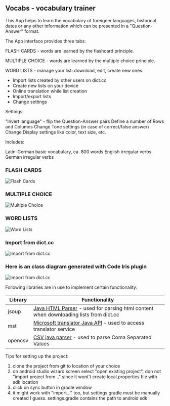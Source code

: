 ## Vocabs - vocabulary trainer

This App helps to learn the vocabulary of foreigner languages,
historical dates or any other information which can be presented in a
"Question-Answer" format.

The App interface provides three tabs:

FLASH CARDS - words are learned by the flashcard principle.

MULTIPLE CHOICE - words are learned by the multiple choice principle.

WORD LISTS - manage your list: download, edit, create new ones.

* Import lists created by other users on dict.cc
* Create new lists on your device
* Online translation while list creation
* Import/export lists
* Change settings

Settings:

"Invert language" - flip the Question-Answer pairs
Define a number of Rows and Columns
Change Tone settings (in case of correct/false answer)
Change Display settings like color, text size, etc.

Includes:

Latin-German basic vocabulary, ca. 800 words
English irregular verbs
German irregular verbs

### FLASH CARDS
![Flash Cards](doc/flashcards2.png)

### MULTIPLE CHOICE
![Multiple Choice](doc/multiplechoice.png)


### WORD LISTS
![Word Lists](doc/wordlists.png)


### Import from dict.cc
![Import from dict.cc](doc/import_from_dictcc.png)

### Here is an class diagram generated with Code Iris plugin

![Import from dict.cc](doc/vocabs_package_classdiagram.png)

Following libraries are in use to implement certain functionality:

Library | Functionality
------------ | -------------
jsoup | [Java HTML Parser](https://jsoup.org/) - used for parsing html content when downloading lists from dict.cc
mst | [Microsoft translator Java API](https://github.com/boatmeme/microsoft-translator-java-api) - used to access translator service
opencsv | [CSV java parser](http://opencsv.sourceforge.net/) - used to parse Coma Separated Values

Tips for setting up the project:

1. clone the project from git to location of your choice
2. on android studio wizard screen select "open existing project", don not "import project from..."
    since it wont't create local.properties file with sdk location
3. click on sync button in gradle window
4. it might work with "import..." too, but settings.gradle must be manually created I guess.
    settings.gradle contains the path to android sdk
